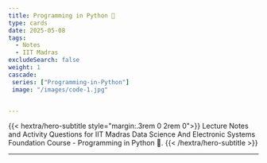 ```yaml
---
title: Programming in Python 🐍
type: cards
date: 2025-05-08
tags:
  - Notes 
  - IIT Madras
excludeSearch: false
weight: 1
cascade:
 series: ["Programming-in-Python"]
 image: "/images/code-1.jpg"


---
```


{{< hextra/hero-subtitle style="margin:.3rem 0 2rem 0">}}
  Lecture Notes and Activity Questions for IIT Madras Data Science And Electronic Systems Foundation Course - Programming in Python 🐍.
{{< /hextra/hero-subtitle >}}

---